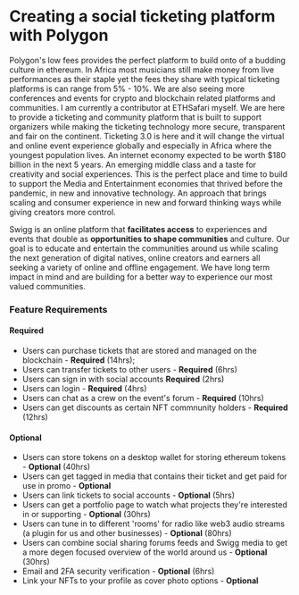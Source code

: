 # Creating a social ticketing platform with Polygon
Polygon's low fees provides the perfect platform to build onto of a budding culture in ethereum. In Africa most musicians still make money from live performances as their staple yet the fees they share with typical ticketing platforms is can range from 5% - 10%. We are also seeing more conferences and events for crypto and blockchain related platforms and communities. I am currently a contributor at ETHSafari myself. We are here to provide a ticketing and community platform that is built to support organizers while making the ticketing technology more secure, transparent and fair on the continent. Ticketing 3.0 is here and it will change the virtual and online event experience globally and especially in Africa where the youngest population lives. An internet economy expected to be worth $180 billion in the next 5 years.
An emerging middle class and a taste for creativity and social experiences. This is the perfect place and time to build to support the Media and Entertainment economies that thrived before the pandemic, in new and innovative technology. An approach that brings scaling and consumer experience in new and forward thinking ways while giving creators more control.

Swigg is an online platform that **facilitates access** to experiences and events that double as **opportunities to shape communities** and culture. Our goal is to educate and entertain the communities around us while scaling the next generation of digital natives, online creators and earners all seeking a variety of online and offline engagement. We have long term impact in mind and are building for a better way to experience our most valued communities.

### Feature Requirements
#### Required
- Users can purchase tickets that are stored and managed on the blockchain - **Required** (14hrs);
- Users can transfer tickets to other users - **Required** (6hrs)
- Users can sign in with social accounts **Required** (2hrs)
- Users can login - **Required** (4hrs)
- Users can chat as a crew on the event's forum - **Required** (10hrs)
- Users can get discounts as certain NFT commnunity holders - **Required** (12hrs)

#### Optional
- Users can store tokens on a desktop wallet for storing ethereum tokens - **Optional** (40hrs)
- Users can get tagged in media that contains their ticket and get paid for use in promo - **Optional**
- Users can link tickets to social accounts - **Optional** (5hrs)
- Users can get a portfolio page to watch what projects they're interested in or supporting - **Optional** (30hrs)
- Users can tune in to different 'rooms' for radio like web3 audio streams (a plugin for us and other businesses) - **Optional** (80hrs)
- Users can combine social sharing forums feeds and Swigg media to get a more degen focused overview of the world around us - **Optional** (30hrs)
- Email and 2FA security verification - **Optional** (6hrs)
- Link your NFTs to your profile as cover photo options -  **Optional**


